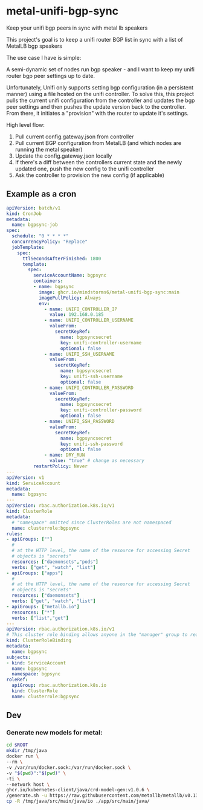 # metal-unifi-bgp-sync
Keep your unifi bgp peers in sync with metal lb speakers

This project's goal is to keep a unifi router BGP list in sync with a list of MetalLB bgp speakers

The use case I have is simple:

A semi-dynamic set of nodes run bgp speaker - and I want to keep my unifi router bgp peer settings up to date.

Unfortunately, Unifi only supports setting bgp configuration (in a persistent manner) using a file hosted on the unifi controller. To solve this, this project pulls the current unifi configuration from the controller and updates the bgp peer settings and then pushes the update version back to the controller. From there, it initiates a "provision" with the router to update it's settings.

High level flow:

1. Pull current config.gateway.json from controller
2. Pull current BGP configuration from MetalLB (and which nodes are running the metal speaker)
3. Update the config.gateway.json locally
4. If there's a diff between the controllers current state and the newly updated one, push the new config to the unifi controller
5. Ask the controller to provision the new config (if applicable)

## Example as a cron

```yaml
apiVersion: batch/v1
kind: CronJob
metadata:
  name: bgpsync-job
spec:
  schedule: "0 * * * *"
  concurrencyPolicy: "Replace"
  jobTemplate:
    spec:
      ttlSecondsAfterFinished: 1800
      template:
        spec:
          serviceAccountName: bgpsync
          containers:
          - name: bgpsync
            image: ghcr.io/mindstorms6/metal-unifi-bgp-sync:main
            imagePullPolicy: Always
            env:
              - name: UNIFI_CONTROLLER_IP
                value: 192.168.0.185
              - name: UNIFI_CONTROLLER_USERNAME
                valueFrom:
                  secretKeyRef:
                    name: bgpsyncsecret
                    key: unifi-controller-username
                    optional: false
              - name: UNIFI_SSH_USERNAME
                valueFrom:
                  secretKeyRef:
                    name: bgpsyncsecret
                    key: unifi-ssh-username
                    optional: false
              - name: UNIFI_CONTROLLER_PASSWORD
                valueFrom:
                  secretKeyRef:
                    name: bgpsyncsecret
                    key: unifi-controller-password
                    optional: false
              - name: UNIFI_SSH_PASSWORD
                valueFrom:
                  secretKeyRef:
                    name: bgpsyncsecret
                    key: unifi-ssh-password
                    optional: false
              - name: DRY_RUN
                value: "true" # change as necessary
          restartPolicy: Never
---
apiVersion: v1
kind: ServiceAccount
metadata:
  name: bgpsync
---
apiVersion: rbac.authorization.k8s.io/v1
kind: ClusterRole
metadata:
  # "namespace" omitted since ClusterRoles are not namespaced
  name: clusterrole:bgpsync
rules:
- apiGroups: [""]
  #
  # at the HTTP level, the name of the resource for accessing Secret
  # objects is "secrets"
  resources: ["daemonsets","pods"]
  verbs: ["get", "watch", "list"]
- apiGroups: ["apps"]
  #
  # at the HTTP level, the name of the resource for accessing Secret
  # objects is "secrets"
  resources: ["daemonsets"]
  verbs: ["get", "watch", "list"]
- apiGroups: ["metallb.io"]
  resources: ["*"]
  verbs: ["list","get"]
---
apiVersion: rbac.authorization.k8s.io/v1
# This cluster role binding allows anyone in the "manager" group to read secrets in any namespace.
kind: ClusterRoleBinding
metadata:
  name: bgpsync
subjects:
- kind: ServiceAccount
  name: bgpsync
  namespace: bgpsync
roleRef:
  apiGroup: rbac.authorization.k8s.io
  kind: ClusterRole
  name: clusterrole:bgpsync
```

## Dev

### Generate new models for metal:
```sh
cd $ROOT
mkdir /tmp/java
docker run \
--rm \
-v /var/run/docker.sock:/var/run/docker.sock \
-v "$(pwd)":"$(pwd)" \
-ti \
--network host \
ghcr.io/kubernetes-client/java/crd-model-gen:v1.0.6 \
/generate.sh -u https://raw.githubusercontent.com/metallb/metallb/v0.13.7/config/manifests/metallb-native.yaml -n io.metallb -p io.metallb.generated -o "$(pwd)"
cp -R /tmp/java/src/main/java/io ./app/src/main/java/
```